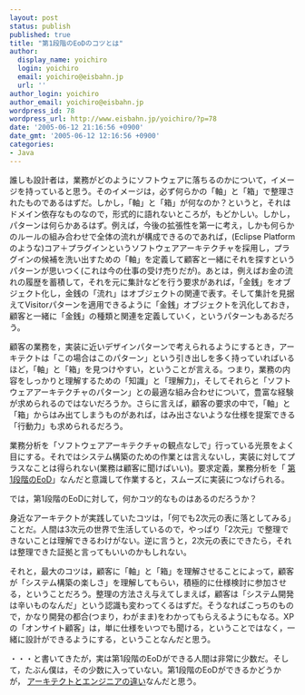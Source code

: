 ```yaml
---
layout: post
status: publish
published: true
title: "第1段階のEoDのコツとは"
author:
  display_name: yoichiro
  login: yoichiro
  email: yoichiro@eisbahn.jp
  url: ''
author_login: yoichiro
author_email: yoichiro@eisbahn.jp
wordpress_id: 78
wordpress_url: http://www.eisbahn.jp/yoichiro/?p=78
date: '2005-06-12 21:16:56 +0900'
date_gmt: '2005-06-12 12:16:56 +0900'
categories:
- Java
---
```


誰しも設計者は，業務がどのようにソフトウェアに落ちるのかについて，イメージを持っていると思う。そのイメージは，必ず何らかの「軸」と「箱」で整理されたものであるはずだ。しかし，「軸」と「箱」が何なのか？というと，それはドメイン依存なものなので，形式的に語れないところが，もどかしい。しかし，パターンは何らかあるはず。例えば，今後の拡張性を第一に考え，しかも何らかのルールの組み合わせで全体の流れが構成できるのであれば，(Eclipse Platformのような)コア＋プラグインというソフトウェアアーキテクチャを採用し，プラグインの候補を洗い出すための「軸」を定義して顧客と一緒にそれを探すというパターンが思いつく(これは今の仕事の受け売りだが)。あとは，例えばお金の流れの履歴を蓄積して，それを元に集計などを行う要求があれば，「金銭」をオブジェクト化し，金銭の「流れ」はオブジェクトの関連で表す。そして集計を見据えてVisitorパターンを適用できるように「金銭」オブジェクトを汎化しておき，顧客と一緒に「金銭」の種類と関連を定義していく，というパターンもあるだろう。

顧客の業務を，実装に近いデザインパターンで考えられるようにするとき，アーキテクトは「この場合はこのパターン」という引き出しを多く持っていればいるほど，「軸」と「箱」を見つけやすい，ということが言える。つまり，業務の内容をしっかりと理解するための「知識」と「理解力」，そしてそれらと「ソフトウェアアーキテクチャのパターン」との最適な組み合わせについて，豊富な経験が求められるのではないだろうか。さらに言えば，顧客の要求の中で，「軸」と「箱」からはみ出てしまうものがあれば，はみ出さないような仕様を提案できる「行動力」も求められるだろう。

業務分析を「ソフトウェアアーキテクチャの観点なしで」行っている光景をよく目にする。それではシステム構築のための作業とは言えないし，実装に対してプラスなことは得られない(業務は顧客に聞けばいい)。要求定義，業務分析を「
[第1段階のEoD](http://blog.so-net.ne.jp/yoichiro/2005-06-05)」なんだと意識して作業すると，スムーズに実装につなげられる。

では，第1段階のEoDに対して，何かコツ的なものはあるのだろうか？

身近なアーキテクトが実践していたコツは，「何でも2次元の表に落としてみる」ことだ。人間は3次元の世界で生活しているので，やっぱり「2次元」で整理できないことは理解できるわけがない。逆に言うと，2次元の表にできたら，それは整理できた証拠と言ってもいいのかもしれない。

それと，最大のコツは，顧客に「軸」と「箱」を理解させることによって，顧客が「システム構築の楽しさ」を理解してもらい，積極的に仕様検討に参加させる，ということだろう。整理の方法さえ与えてしまえば，顧客は「システム開発は辛いものなんだ」という認識も変わってくるはずだ。そうなればこっちのもので，かなり開発の都合(つまり，わがまま)をわかってもらえるようにもなる。XPの「オンサイト顧客」は，単に仕様をいつでも聞ける，ということではなく，一緒に設計ができるようにする，ということなんだと思う。

・・・と書いてきたが，実は第1段階のEoDができる人間は非常に少数だ。そして，たぶん僕は，その少数に入っていない。第1段階のEoDができるかどうかが，
[アーキテクトとエンジニアの違い](http://www.arclamp.jp/blog/archives/000567.html)なんだと思う。
